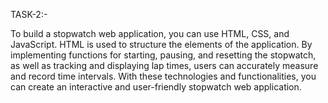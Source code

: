 TASK-2:-



To build a stopwatch web application, you can use HTML, CSS, and JavaScript. 
HTML is used to structure the elements of the application. By implementing 
functions for starting, pausing, and resetting the stopwatch, as well as
tracking and displaying lap times, users can accurately measure and record 
time intervals. With these technologies and functionalities, you can create
an interactive and user-friendly stopwatch web application.

